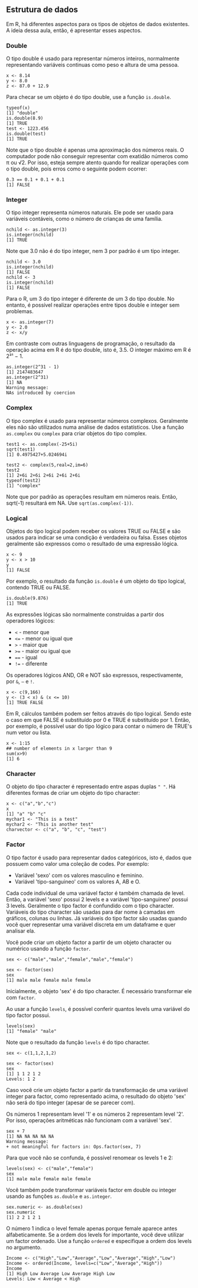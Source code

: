 ## Estrutura de dados

Em R, há diferentes aspectos para os tipos de objetos de dados existentes. A ideia dessa aula, então, é apresentar esses aspectos.

### Double

O tipo double é usado para representar números inteiros, normalmente representando variáveis continuas como peso e altura de uma pessoa.

```
x <- 8.14
y <- 8.0
z <- 87.0 + 12.9
```

Para checar se um objeto é do tipo double, use a função `is.double`.

```
typeof(x)
[1] "double"
is.double(8.9)
[1] TRUE
test <- 1223.456
is.double(test)
[1] TRUE
```

Note que o tipo double é apenas uma aproximação dos números reais. O computador pode não conseguir representar com exatidão números como π ou √2. Por isso, esteja
sempre atento quando for realizar operações com o tipo double, pois erros como o seguinte podem ocorrer:

```
0.3 == 0.1 + 0.1 + 0.1
[1] FALSE
```

### Integer

O tipo integer representa números naturais. Ele pode ser usado para variáveis contáveis, como o número de crianças de uma família.

```
nchild <- as.integer(3)
is.integer(nchild)
[1] TRUE
```

Note que 3.0 não é do tipo integer, nem 3 por padrão é um tipo integer.

```
nchild <- 3.0
is.integer(nchild)
[1] FALSE
nchild <- 3
is.integer(nchild)
[1] FALSE
```

Para o R, um 3 do tipo integer é diferente de um 3 do tipo double. No entanto, é possível realizar operações entre tipos double e integer sem problemas.

```
x <- as.integer(7)
y <- 2.0
z <- x/y
```

Em contraste com outras linguagens de programação, o resultado da operação acima em R é do tipo double, isto é, 3.5. O integer máximo em R é 2³¹ − 1.

```
as.integer(2^31 - 1)
[1] 2147483647
as.integer(2^31)
[1] NA
Warning message:
NAs introduced by coercion
```

### Complex

O tipo complex é usado para representar números complexos. Geralmente eles não são utilizados numa análise de dados estatísticos. Use a função `as.complex` ou `complex` para criar objetos do tipo complex.

```
test1 <- as.complex(-25+5i)
sqrt(test1)
[1] 0.4975427+5.024694i

test2 <- complex(5,real=2,im=6)
test2
[1] 2+6i 2+6i 2+6i 2+6i 2+6i
typeof(test2)
[1] "complex"
```

Note que por padrão as operações resultam em números reais. Então, sqrt(-1) resultará em NA. Use `sqrt(as.complex(-1))`.

### Logical

Objetos do tipo logical podem receber os valores TRUE ou FALSE e são usados para indicar se uma condição é verdadeira ou falsa. Esses objetos geralmente são expressos como o resultado de uma expressão lógica.

```
x <- 9
y <- x > 10
y
[1] FALSE
```

Por exemplo, o resultado da função `is.double` é um objeto do tipo logical, contendo TRUE ou FALSE.

```
is.double(9.876)
[1] TRUE
```

As expressões lógicas são normalmente construídas a partir dos operadores lógicos:

- `<` - menor que
- `<=` - menor ou igual que
- `>` - maior que
- `>=` - maior ou igual que
- `==` - igual
- `!=` - diferente

Os operadores lógicos AND, OR e NOT são expressos, respectivamente, por `&`, `—` e `!`.

```
x <- c(9,166)
y <- (3 < x) & (x <= 10)
[1] TRUE FALSE
```

Em R, cálculos também podem ser feitos através do tipo logical. Sendo este o caso em que FALSE é substituído por 0 e TRUE é substituído por 1. Então, por exemplo, é possível usar do tipo lógico para contar o número de TRUE's num vetor ou lista.

```
x <- 1:15
## number of elements in x larger than 9
sum(x>9)
[1] 6
```

### Character

O objeto do tipo character é representado entre aspas duplas `" "`. Há diferentes formas de criar um objeto do tipo character:

```
x <- c("a","b","c")
x
[1] "a" "b" "c"
mychar1 <- "This is a test"
mychar2 <- "This is another test"
charvector <- c("a", "b", "c", "test")
```

### Factor

O tipo factor é usado para representar dados categóricos, isto é, dados que possuem como valor uma coleção de codes. Por exemplo:

- Variável 'sexo' com os valores masculino e feminino.
- Variável 'tipo-sanguineo' com os valores A, AB e O.

Cada code individual de uma variável factor é também chamada de level. Então, a variável 'sexo' possui 2 levels e a variável 'tipo-sanguineo' possui 3 levels.
Geralmente o tipo factor é confundido com o tipo character. Variáveis do tipo character são usadas para dar nome à camadas em gráficos, colunas ou linhas. Já variáveis do tipo factor são usadas quando você quer representar uma variável discreta em um dataframe e quer analisar ela.

Você pode criar um objeto factor a partir de um objeto character ou numérico usando a função `factor`.

```
sex <- c("male","male","female","male","female")

sex <- factor(sex)
sex
[1] male male female male female
```

Inicialmente, o objeto 'sex' é do tipo character. É necessário transformar ele com `factor`. 

Ao usar a função `levels`, é possível conferir quantos levels uma variável do tipo factor possui.

```
levels(sex)
[1] "female" "male"
```

Note que o resultado da função `levels` é do tipo character.

```
sex <- c(1,1,2,1,2)

sex <- factor(sex)
sex
[1] 1 1 2 1 2
Levels: 1 2
```

Caso você crie um objeto factor a partir da transformação de uma variável integer para factor, como representado acima, o resultado do objeto 'sex' não será do tipo integer (apesar de se parecer com).

Os números 1 representam level '1' e os números 2 representam level '2'. Por isso, operações aritméticas não funcionam com a variável 'sex'.

```
sex + 7
[1] NA NA NA NA NA
Warning message:
+ not meaningful for factors in: Ops.factor(sex, 7)
```

Para que você não se confunda, é possível renomear os levels 1 e 2:

```
levels(sex) <- c("male","female")
sex
[1] male male female male female
```

Você também pode transformar variáveis factor em double ou integer usando as funções `as.double` e `as.integer`.

```
sex.numeric <- as.double(sex)
sex.numeric
[1] 2 2 1 2 1
```

O número 1 indica o level female apenas porque female aparece antes alfabeticamente. Se a ordem dos levels for importante, você deve utilizar um factor ordenado. Use a função `ordered` e especifique a ordem dos levels no argumento.

```
Income <- c("High","Low","Average","Low","Average","High","Low")
Income <- ordered(Income, levels=c("Low","Average","High"))
Income
[1] High Low Average Low Average High Low
Levels: Low < Average < High
```
